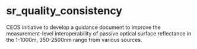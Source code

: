 # sr_quality_consistency
CEOS initiative to develop a guidance document to improve the measurement-level interoperability of passive optical surface reflectance in the 1-1000m, 350-2500nm range from various sources.
